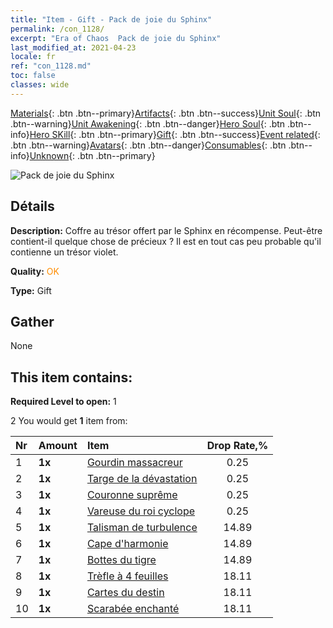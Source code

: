 ```yaml
---
title: "Item - Gift - Pack de joie du Sphinx"
permalink: /con_1128/
excerpt: "Era of Chaos  Pack de joie du Sphinx"
last_modified_at: 2021-04-23
locale: fr
ref: "con_1128.md"
toc: false
classes: wide
---
```

 [Materials](/ItemsFR/){: .btn .btn--primary}[Artifacts](/ItemsFR/Artifacts/){: .btn .btn--success}[Unit Soul](/ItemsFR/UnitSoul/){: .btn .btn--warning}[Unit Awakening](/ItemsFR/UnitAwakening/){: .btn .btn--danger}[Hero Soul](/ItemsFR/HeroSoul/){: .btn .btn--info}[Hero SKill](/ItemsFR/HeroSkill/){: .btn .btn--primary}[Gift](/ItemsFR/Gift/){: .btn .btn--success}[Event related](/ItemsFR/Events/){: .btn .btn--warning}[Avatars](/ItemsFR/Avatars/){: .btn .btn--danger}[Consumables](/ItemsFR/Consumables/){: .btn .btn--info}[Unknown](/ItemsFR/Unknown/){: .btn .btn--primary}

 ![Pack de joie du Sphinx](/images/t/i_907003.png)

## Détails
 **Description:** Coffre au trésor offert par le Sphinx en récompense. Peut-être contient-il quelque chose de précieux ? Il est en tout cas peu probable qu'il contienne un trésor violet.

 **Quality:** <span style="color: #FF8C00">OK</span>

 **Type:** Gift

## Gather

  None

## This item contains:

 **Required Level to open:** 1

 2 You would get **1** item  from:

  | Nr | Amount |     Item    | Drop Rate,% |
  |:---|:-------|:------------|:---------:|
  | 1 |  **1x** | [Gourdin massacreur](/ItemsFR/art_125/) | 0.25 | 
  | 2 |  **1x** | [Targe de la dévastation](/ItemsFR/art_126/) | 0.25 | 
  | 3 |  **1x** | [Couronne suprême](/ItemsFR/art_127/) | 0.25 | 
  | 4 |  **1x** | [Vareuse du roi cyclope](/ItemsFR/art_128/) | 0.25 | 
  | 5 |  **1x** | [Talisman de turbulence](/ItemsFR/art_118/) | 14.89 | 
  | 6 |  **1x** | [Cape d'harmonie](/ItemsFR/art_119/) | 14.89 | 
  | 7 |  **1x** | [Bottes du tigre](/ItemsFR/art_120/) | 14.89 | 
  | 8 |  **1x** | [Trèfle à 4 feuilles](/ItemsFR/art_109/) | 18.11 | 
  | 9 |  **1x** | [Cartes du destin](/ItemsFR/art_110/) | 18.11 | 
  | 10 |  **1x** | [Scarabée enchanté](/ItemsFR/art_111/) | 18.11 | 
